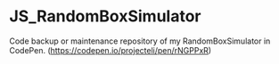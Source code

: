# JS_RandomBoxSimulator
Code backup or maintenance repository of my RandomBoxSimulator in CodePen. (https://codepen.io/projecteli/pen/rNGPPxR)
